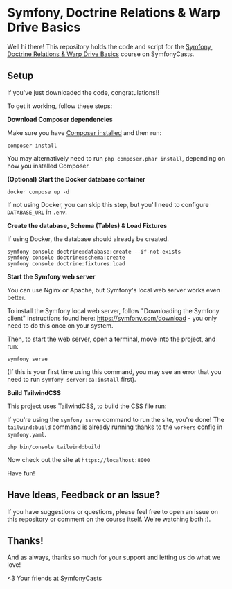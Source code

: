 # Symfony, Doctrine Relations & Warp Drive Basics

Well hi there! This repository holds the code and script for the
[Symfony, Doctrine Relations & Warp Drive Basics](https://symfonycasts.com/screencast/symfony7-doctrine-relations)
course on SymfonyCasts.

## Setup

If you've just downloaded the code, congratulations!!

To get it working, follow these steps:

**Download Composer dependencies**

Make sure you have [Composer installed](https://getcomposer.org/download/)
and then run:

```
composer install
```

You may alternatively need to run `php composer.phar install`, depending
on how you installed Composer.

**(Optional) Start the Docker database container**

```
docker compose up -d
```

If not using Docker, you can skip this step, but you'll need
to configure `DATABASE_URL` in `.env`.

**Create the database, Schema (Tables) & Load Fixtures**

If using Docker, the database should already be created.

```
symfony console doctrine:database:create --if-not-exists
symfony console doctrine:schema:create
symfony console doctrine:fixtures:load
```

**Start the Symfony web server**

You can use Nginx or Apache, but Symfony's local web server
works even better.

To install the Symfony local web server, follow
"Downloading the Symfony client" instructions found
here: https://symfony.com/download - you only need to do this
once on your system.

Then, to start the web server, open a terminal, move into the
project, and run:

```
symfony serve
```

(If this is your first time using this command, you may see an
error that you need to run `symfony server:ca:install` first).

**Build TailwindCSS**

This project uses TailwindCSS, to build the CSS file run:

If you're using the `symfony serve` command to run the site, you're done!
The `tailwind:build` command is already running thanks to the `workers` config
in `symfony.yaml`.

```
php bin/console tailwind:build
```

Now check out the site at `https://localhost:8000`

Have fun!

## Have Ideas, Feedback or an Issue?

If you have suggestions or questions, please feel free to open an issue
on this repository or comment on the course itself. We're watching both :).

## Thanks!

And as always, thanks so much for your support and letting us do what we love!

<3 Your friends at SymfonyCasts
